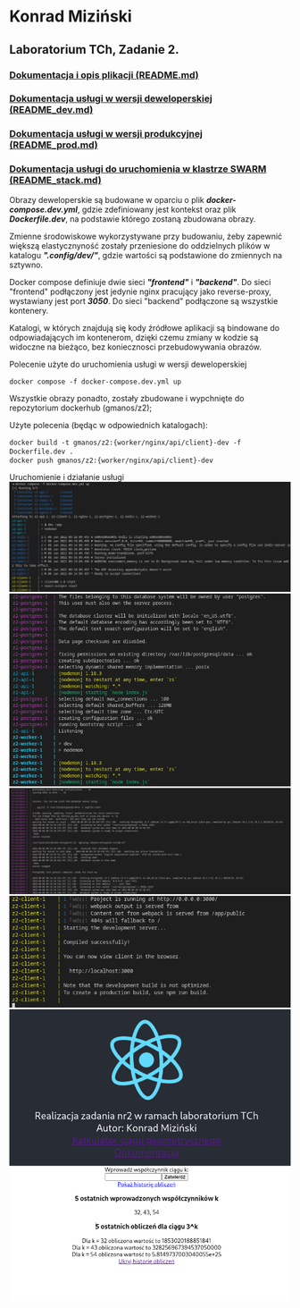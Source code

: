 # **Konrad Miziński**
## **Laboratorium TCh, Zadanie 2.**

### [Dokumentacja i opis plikacji (README.md)](README.md)
### [Dokumentacja usługi w wersji deweloperskiej (README_dev.md)](README_dev.md)
### [Dokumentacja usługi w wersji produkcyjnej (README_prod.md)](READNE_prod.md)
### [Dokumentacja usługi do uruchomienia w klastrze SWARM (README_stack.md)](README_stack.md)

Obrazy deweloperskie są budowane w oparciu o plik ***docker-compose.dev.yml***, gdzie zdefiniowany jest kontekst oraz plik ***Dockerfile.dev***, na podstawie którego zostaną zbudowana obrazy.

Zmienne środowiskowe wykorzystywane przy budowaniu, żeby zapewnić większą elastycznyność zostały przeniesione do oddzielnych plików w katalogu ***".config/dev/"***, gdzie wartości są podstawione do zmiennych na sztywno.

Docker compose definiuje dwie sieci ***"frontend"*** i ***"backend"***. Do sieci "frontend" podłączony jest jedynie nginx pracujący jako reverse-proxy, wystawiany jest port ***3050***. Do sieci "backend" podłączone są wszystkie kontenery.

Katalogi, w których znajdują się kody źródłowe aplikacji są bindowane do odpowiadających im kontenerom, dzięki czemu zmiany w kodzie są widoczne na bieżąco, bez koniecznosci przebudowywania obrazów.

Polecenie użyte do uruchomienia usługi w wersji deweloperskiej

```
docker compose -f docker-compose.dev.yml up
```

Wszystkie obrazy ponadto, zostały zbudowane i wypchnięte do repozytorium dockerhub (gmanos/z2);

Użyte polecenia (będąc w odpowiednich katalogach):

```
docker build -t gmanos/z2:{worker/nginx/api/client}-dev -f Dockerfile.dev .
docker push gmanos/z2:{worker/nginx/api/client}-dev
```

Uruchomienie i działanie usługi
![](/screenshots/readme_dev/1.png)
![](/screenshots/readme_dev/2.png)
![](/screenshots/readme_dev/3.png)
![](/screenshots/readme_dev/4.png)
![](/screenshots/readme_dev/5.png)